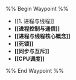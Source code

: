 %% Begin Waypoint %%
- [[1. 进程与线程]]
- **[[进程控制与通信]]**
- **[[进程与线程核心概念]]**
- **[[死锁]]**
- **[[同步与互斥]]**
- **[[CPU调度]]**

%% End Waypoint %%